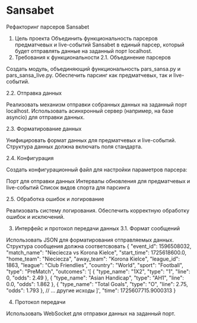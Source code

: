 # Sansabet
Рефакторинг парсеров Sansabet
1. Цель проекта
Объединить функциональность парсеров предматчевых и live-событий Sansabet в единый парсер, который будет отправлять данные на заданный порт localhost.
2. Требования к функциональности
2.1. Объединение парсеров

Создать модуль, объединяющий функциональность pars_sansa.py и pars_sansa_live.py.
Обеспечить парсинг как предматчевых, так и live-событий.

2.2. Отправка данных

Реализовать механизм отправки собранных данных на заданный порт localhost.
Использовать асинхронный сервер (например, на базе asyncio) для отправки данных.

2.3. Форматирование данных

Унифицировать формат данных для предматчевых и live-событий.
Структура данных должна включать поля стандарта.

2.4. Конфигурация

Создать конфигурационный файл для настройки параметров парсера:

Порт для отправки данных
Интервалы обновления для предматчевых и live-событий
Список видов спорта для парсинга


2.5. Обработка ошибок и логирование

Реализовать систему логирования.
Обеспечить корректную обработку ошибок и исключений.

3. Интерфейс и протокол передачи данных
3.1. Формат сообщений

Использовать JSON для форматирования отправляемых данных.
Структура сообщения должна соответсвовать 
{
  "event_id": 1596508032,
  "match_name": "Nieciecza vs Korona Kielce",
  "start_time": 1725618600.0,
  "home_team": "Nieciecza",
  "away_team": "Korona Kielce",
  "league_id": 1863,
  "league": "Club Friendlies",
  "country": "World",
  "sport": "Football",
  "type": "PreMatch",
  "outcomes": '[
    {
      "type_name": "1X2",
      "type": "1",
      "line": 0,
      "odds": 2.49
    },
    {
      "type_name": "Asian Handicap",
      "type": "AH1",
      "line": 0.0,
      "odds": 1.862
    },
    {
      "type_name": "Total Goals",
      "type": "O",
      "line": 2.75,
      "odds": 1.793
    },
    // ... другие исходы
  ]',
  "time": 1725607715.9000313
}

4. Протокол передачи

Использовать WebSocket для отправки данных на заданный порт.
